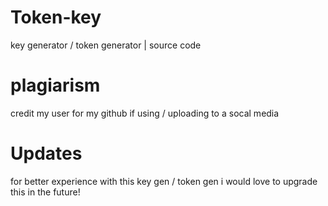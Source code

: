 # Token-key
key generator / token generator | source code


# plagiarism
credit my user for my github if using / uploading to a socal media

# Updates
for better experience with this key gen / token gen i would love to upgrade this in the future!
